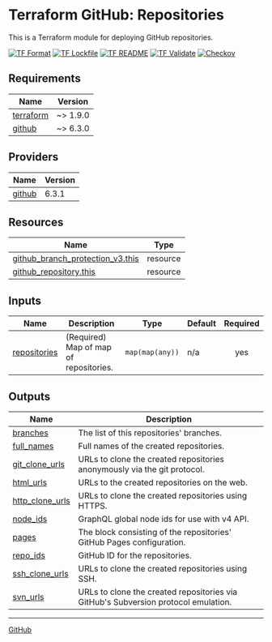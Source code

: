 <!-- BEGIN_TF_DOCS -->
# Terraform GitHub: Repositories

This is a Terraform module for deploying GitHub repositories.

[![TF Format](https://github.com/LontriTech/terraform-github-repositories/actions/workflows/check-tf-format.yaml/badge.svg)](https://github.com/LontriTech/terraform-github-repositories/actions/workflows/check-tf-format.yaml)
[![TF Lockfile](https://github.com/LontriTech/terraform-github-repositories/actions/workflows/check-tf-lockfile.yaml/badge.svg)](https://github.com/LontriTech/terraform-github-repositories/actions/workflows/check-tf-lockfile.yaml)
[![TF README](https://github.com/LontriTech/terraform-github-repositories/actions/workflows/check-tf-readme.yaml/badge.svg)](https://github.com/LontriTech/terraform-github-repositories/actions/workflows/check-tf-readme.yaml)
[![TF Validate](https://github.com/LontriTech/terraform-github-repositories/actions/workflows/check-tf-validate.yaml/badge.svg)](https://github.com/LontriTech/terraform-github-repositories/actions/workflows/check-tf-validate.yaml)
[![Checkov](https://github.com/LontriTech/terraform-github-repositories/actions/workflows/check-checkov.yaml/badge.svg)](https://github.com/LontriTech/terraform-github-repositories/actions/workflows/check-checkov.yaml)

## Requirements

| Name | Version |
|------|---------|
| <a name="requirement_terraform"></a> [terraform](#requirement\_terraform) | ~> 1.9.0 |
| <a name="requirement_github"></a> [github](#requirement\_github) | ~> 6.3.0 |

## Providers

| Name | Version |
|------|---------|
| <a name="provider_github"></a> [github](#provider\_github) | 6.3.1 |

## Resources

| Name | Type |
|------|------|
| [github_branch_protection_v3.this](https://registry.terraform.io/providers/integrations/github/latest/docs/resources/branch_protection_v3) | resource |
| [github_repository.this](https://registry.terraform.io/providers/integrations/github/latest/docs/resources/repository) | resource |

## Inputs

| Name | Description | Type | Default | Required |
|------|-------------|------|---------|:--------:|
| <a name="input_repositories"></a> [repositories](#input\_repositories) | (Required) Map of map of repositories. | `map(map(any))` | n/a | yes |

## Outputs

| Name | Description |
|------|-------------|
| <a name="output_branches"></a> [branches](#output\_branches) | The list of this repositories' branches. |
| <a name="output_full_names"></a> [full\_names](#output\_full\_names) | Full names of the created repositories. |
| <a name="output_git_clone_urls"></a> [git\_clone\_urls](#output\_git\_clone\_urls) | URLs to clone the created repositories anonymously via the git protocol. |
| <a name="output_html_urls"></a> [html\_urls](#output\_html\_urls) | URLs to the created repositories on the web. |
| <a name="output_http_clone_urls"></a> [http\_clone\_urls](#output\_http\_clone\_urls) | URLs to clone the created repositories using HTTPS. |
| <a name="output_node_ids"></a> [node\_ids](#output\_node\_ids) | GraphQL global node ids for use with v4 API. |
| <a name="output_pages"></a> [pages](#output\_pages) | The block consisting of the repositories' GitHub Pages configuration. |
| <a name="output_repo_ids"></a> [repo\_ids](#output\_repo\_ids) | GitHub ID for the repositories. |
| <a name="output_ssh_clone_urls"></a> [ssh\_clone\_urls](#output\_ssh\_clone\_urls) | URLs to clone the created repositories using SSH. |
| <a name="output_svn_urls"></a> [svn\_urls](#output\_svn\_urls) | URLs to clone the created repositories via GitHub's Subversion protocol emulation. |

---
[GitHub](https://github.com/LontriTech)
<!-- END_TF_DOCS -->